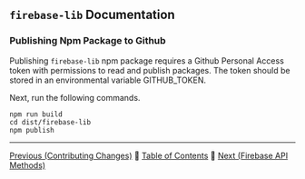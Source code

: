 ## `firebase-lib` Documentation

### Publishing Npm Package to Github

Publishing `firebase-lib` npm package requires a Github Personal Access token
with permissions to read and publish packages.  The token should be stored in
an environmental variable GITHUB_TOKEN.

Next, run the following commands.

```
npm run build
cd dist/firebase-lib
npm publish
```

---

[Previous (Contributing Changes)](./16-contributing-changes.md) :palm_tree:
[Table of Contents](../README.md) :palm_tree:
[Next (Firebase API Methods)](./18-firebase-api-methods.md)
